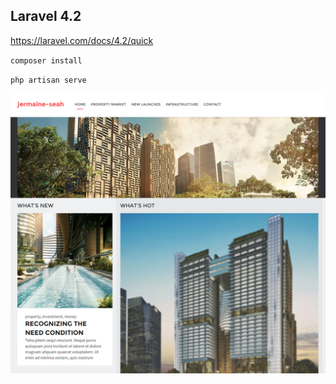 ## Laravel 4.2

https://laravel.com/docs/4.2/quick

`composer install`

`php artisan serve`

![alt text](jermaine-seah.png)